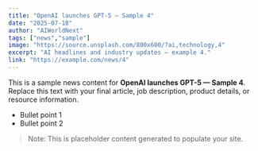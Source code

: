 ```yaml
---
title: "OpenAI launches GPT-5 — Sample 4"
date: "2025-07-18"
author: "AIWorldNext"
tags: ["news","sample"]
image: "https://source.unsplash.com/800x600/?ai,technology,4"
excerpt: "AI headlines and industry updates — example 4."
link: "https://example.com/news/4"
---
```


This is a sample news content for **OpenAI launches GPT-5 — Sample 4**. Replace this text with your final article, job description, product details, or resource information.

- Bullet point 1
- Bullet point 2

> Note: This is placeholder content generated to populate your site.
